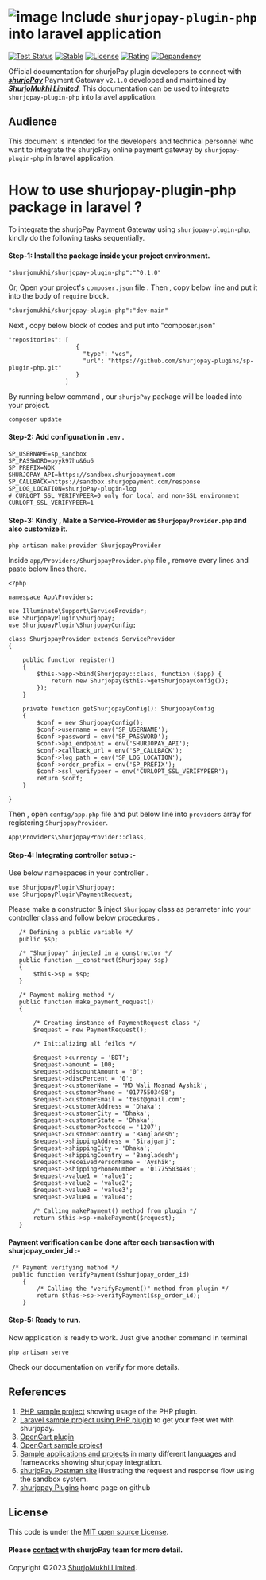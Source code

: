 
 <!-- 
 * This is an official documentation of integrating "shurjoPay" in laravel.
 *
 * By following steps of this documentation, any user can be able to integrate "shurjoPay" pacakge easily. 
 * In this documentation , a sample integration process is also available.
 *
 * @author Rayhan Khan Ridoy
 * @since 2022-12-01 
 -->
 

# ![image](https://user-images.githubusercontent.com/57352037/170198396-932692aa-3354-4cf0-abc1-2b8ef43a6de3.png) Include ``shurjopay-plugin-php`` into laravel application
[![Test Status](https://github.com/rust-random/rand/workflows/Tests/badge.svg?event=push)]()
[![Stable](https://img.shields.io/badge/Stable-v0.1.0-green)]()
[![License](https://img.shields.io/badge/License-MIT-blue)]()
[![Rating](https://img.shields.io/badge/Rating-*****-green)]()
[![Depandency](https://img.shields.io/badge/Depandency-No-blue)]()

Official documentation for shurjoPay plugin developers to connect with [**_shurjoPay_**](https://shurjopay.com.bd) Payment Gateway ``` v2.1.0 ``` developed and maintained by [_**ShurjoMukhi Limited**_](https://shurjomukhi.com.bd). This documentation can be used to integrate ``shurjopay-plugin-php`` into laravel application.

## Audience

This document is intended for the developers and technical personnel who want to integrate the shurjoPay online payment gateway by ``shurjopay-plugin-php`` in laravel application.

# How to use shurjopay-plugin-php package in laravel ?
To integrate the shurjoPay Payment Gateway using ``shurjopay-plugin-php``, kindly do the following tasks sequentially.

#### Step-1: Install the package inside your project environment.

```
"shurjomukhi/shurjopay-plugin-php":"^0.1.0"
```

Or, Open your project's ``composer.json`` file . Then , copy below line and put it into the body of ``require`` block.

```
"shurjomukhi/shurjopay-plugin-php":"dev-main"
``` 
Next , copy below block of codes and put into "composer.json" 
```
"repositories": [
                   {
                     "type": "vcs",
                     "url": "https://github.com/shurjopay-plugins/sp-plugin-php.git"
                   }
                ]
```
By running below command , our ``shurjoPay`` package will be loaded into your project. 
```
composer update
```
#### Step-2: Add configuration in ``.env`` .
```
SP_USERNAME=sp_sandbox
SP_PASSWORD=pyyk97hu&6u6
SP_PREFIX=NOK
SHURJOPAY_API=https://sandbox.shurjopayment.com
SP_CALLBACK=https://sandbox.shurjopayment.com/response
SP_LOG_LOCATION=shurjoPay-plugin-log
# CURLOPT_SSL_VERIFYPEER=0 only for local and non-SSL environment 
CURLOPT_SSL_VERIFYPEER=1
``` 
#### Step-3: Kindly , Make a Service-Provider as ``ShurjopayProvider.php`` and  also customize it.

```
php artisan make:provider ShurjopayProvider
```
Inside ``app/Providers/ShurjopayProvider.php`` file , remove every lines and paste below lines there.
```
<?php

namespace App\Providers;

use Illuminate\Support\ServiceProvider;
use ShurjopayPlugin\Shurjopay;
use ShurjopayPlugin\ShurjopayConfig;

class ShurjopayProvider extends ServiceProvider
{

    public function register()
    {
        $this->app->bind(Shurjopay::class, function ($app) {
            return new Shurjopay($this->getShurjopayConfig());
        });
    }

    private function getShurjopayConfig(): ShurjopayConfig
    {
        $conf = new ShurjopayConfig();
        $conf->username = env('SP_USERNAME');
        $conf->password = env('SP_PASSWORD');
        $conf->api_endpoint = env('SHURJOPAY_API');
        $conf->callback_url = env('SP_CALLBACK');
        $conf->log_path = env('SP_LOG_LOCATION');
        $conf->order_prefix = env('SP_PREFIX');
        $conf->ssl_verifypeer = env('CURLOPT_SSL_VERIFYPEER');
        return $conf;
    }

}
```
Then , open ``config/app.php`` file and put below line into ``providers`` array for registering ``ShurjopayProvider``.

```
App\Providers\ShurjopayProvider::class,
```
#### Step-4: Integrating controller setup :-
Use below namespaces in your controller .

```
use ShurjopayPlugin\Shurjopay;
use ShurjopayPlugin\PaymentRequest;
```
Please make a constructor & inject ``Shurjopay`` class as perameter into your controller class and follow below procedures .

```
   /* Defining a public variable */
   public $sp;

   /* "Shurjopay" injected in a constructor */
   public function __construct(Shurjopay $sp)
   {
       $this->sp = $sp;
   }

   /* Payment making method */
   public function make_payment_request()
   {

       /* Creating instance of PaymentRequest class */
       $request = new PaymentRequest();

       /* Initializing all feilds */

       $request->currency = 'BDT';
       $request->amount = 100;
       $request->discountAmount = '0';
       $request->discPercent = '0';
       $request->customerName = 'MD Wali Mosnad Ayshik';
       $request->customerPhone = '01775503498';
       $request->customerEmail = 'test@gmail.com';
       $request->customerAddress = 'Dhaka';
       $request->customerCity = 'Dhaka';
       $request->customerState = 'Dhaka';
       $request->customerPostcode = '1207';
       $request->customerCountry = 'Bangladesh';
       $request->shippingAddress = 'Sirajganj';
       $request->shippingCity = 'Dhaka';
       $request->shippingCountry = 'Bangladesh';
       $request->receivedPersonName = 'Ayshik';
       $request->shippingPhoneNumber = '01775503498';
       $request->value1 = 'value1';
       $request->value2 = 'value2';
       $request->value3 = 'value3';
       $request->value4 = 'value4';

       /* Calling makePayment() method from plugin */
       return $this->sp->makePayment($request);
   }
```
#### Payment verification can be done after each transaction with shurjopay_order_id :-

```
 /* Payment verifying method */
 public function verifyPayment($shurjopay_order_id)
    {
        /* Calling the "verifyPayment()" method from plugin */
        return $this->sp->verifyPayment($sp_order_id);
    }
```
#### Step-5: Ready to run.
Now application is ready to work. Just give another command in terminal

```
php artisan serve
```
Check our documentation on verify for more details.

## References

1. [PHP sample project](https://github.com/shurjopay-plugins/sp-plugin-usage-examples/tree/main/php-app-php-plugin/php-app-php-plugin) showing usage of the PHP plugin.
2. [Laravel sample project using PHP plugin](https://github.com/shurjopay-plugins/sp-plugin-usage-examples/tree/dev/laravel-app-php-plugin) to get your feet wet with shurjopay.
2. [OpenCart plugin](https://github.com/shurjopay-plugins/sp-plugin-opencart)
2. [OpenCart sample project](https://github.com/shurjopay-plugins/sp-plugin-usage-opencart)
3. [Sample applications and projects](https://github.com/shurjopay-plugins/sp-plugin-usage-examples) in many different languages and frameworks showing shurjopay integration.
4. [shurjoPay Postman site](https://documenter.getpostman.com/view/6335853/U16dS8ig) illustrating the request and response flow using the sandbox system.
5. [shurjopay Plugins](https://github.com/shurjopay-plugins) home page on github

## License

This code is under the [MIT open source License](http://www.opensource.org/licenses/mit-license.php).

#### Please [contact](https://shurjopay.com.bd/#contacts) with shurjoPay team for more detail.

Copyright ©️2023 [ShurjoMukhi Limited](https://shurjomukhi.com.bd).
